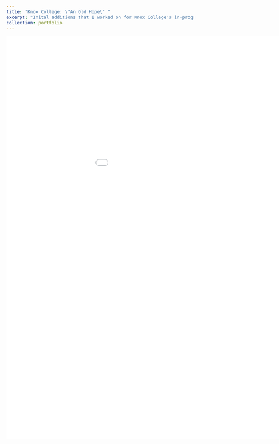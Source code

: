```yaml
---
title: "Knox College: \"An Old Hope\" "
excerpt: "Inital additions that I worked on for Knox College's in-progress game<br/>"
collection: portfolio
---
```


<embed src="/files/TesterWorldRecording.mp4" width="1080px" height="1080px"/>
